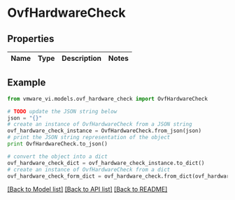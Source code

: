 # OvfHardwareCheck


## Properties
Name | Type | Description | Notes
------------ | ------------- | ------------- | -------------

## Example

```python
from vmware_vi.models.ovf_hardware_check import OvfHardwareCheck

# TODO update the JSON string below
json = "{}"
# create an instance of OvfHardwareCheck from a JSON string
ovf_hardware_check_instance = OvfHardwareCheck.from_json(json)
# print the JSON string representation of the object
print OvfHardwareCheck.to_json()

# convert the object into a dict
ovf_hardware_check_dict = ovf_hardware_check_instance.to_dict()
# create an instance of OvfHardwareCheck from a dict
ovf_hardware_check_form_dict = ovf_hardware_check.from_dict(ovf_hardware_check_dict)
```
[[Back to Model list]](../README.md#documentation-for-models) [[Back to API list]](../README.md#documentation-for-api-endpoints) [[Back to README]](../README.md)


